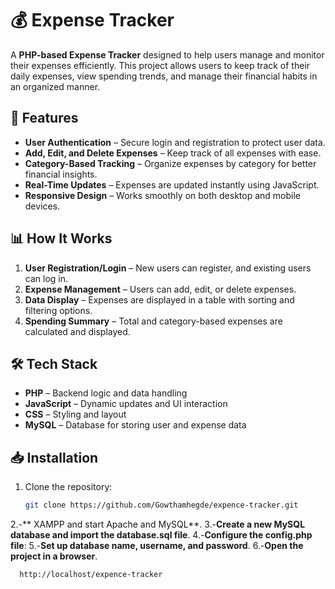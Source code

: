 # 💰 Expense Tracker

A **PHP-based Expense Tracker** designed to help users manage and monitor their expenses efficiently. This project allows users to keep track of their daily expenses, view spending trends, and manage their financial habits in an organized manner.

## 🚀 Features
- **User Authentication** – Secure login and registration to protect user data.
- **Add, Edit, and Delete Expenses** – Keep track of all expenses with ease.
- **Category-Based Tracking** – Organize expenses by category for better financial insights.
- **Real-Time Updates** – Expenses are updated instantly using JavaScript.
- **Responsive Design** – Works smoothly on both desktop and mobile devices.

## 📊 How It Works
1. **User Registration/Login** – New users can register, and existing users can log in.
2. **Expense Management** – Users can add, edit, or delete expenses.
3. **Data Display** – Expenses are displayed in a table with sorting and filtering options.
4. **Spending Summary** – Total and category-based expenses are calculated and displayed.

## 🛠️ Tech Stack
- **PHP** – Backend logic and data handling
- **JavaScript** – Dynamic updates and UI interaction
- **CSS** – Styling and layout
- **MySQL** – Database for storing user and expense data

## 📥 Installation
1. Clone the repository:
   ```bash
   git clone https://github.com/Gowthamhegde/expence-tracker.git
   
2.-** XAMPP and start Apache and MySQL**.
3.-**Create a new MySQL database and import the database.sql file**.
4.-**Configure the config.php file**:
5.-**Set up database name, username, and password**.
6.-**Open the project in a browser**.
  ```bash
    http://localhost/expence-tracker




